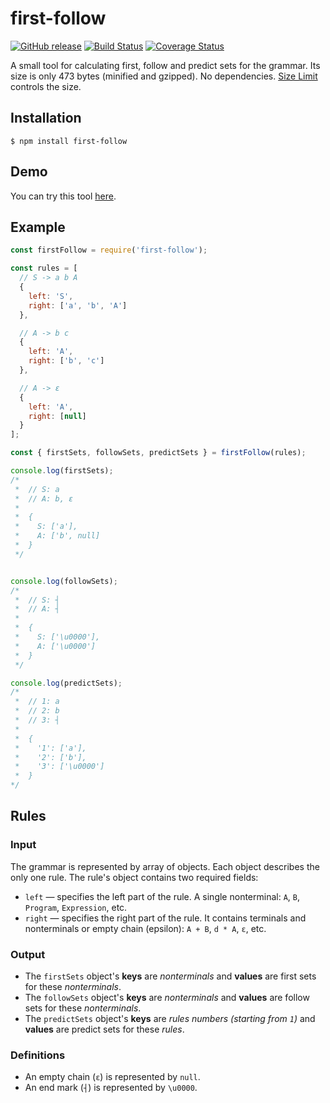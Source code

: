 # first-follow

[![GitHub release](https://img.shields.io/github/release/MikeDevice/first-follow.svg)](https://github.com/MikeDevice/first-follow/releases)
[![Build Status](https://travis-ci.org/MikeDevice/first-follow.svg?branch=master)](https://travis-ci.org/MikeDevice/first-follow)
[![Coverage Status](https://coveralls.io/repos/github/MikeDevice/first-follow/badge.svg?branch=master)](https://coveralls.io/github/MikeDevice/first-follow?branch=master)

A small tool for calculating first, follow and predict sets for the grammar. Its size is only 473 bytes (minified and gzipped). No dependencies. [Size Limit](https://github.com/ai/size-limit) controls the size.


## Installation
```
$ npm install first-follow
```

## Demo
You can try this tool [here](https://mikedevice.github.io/first-follow/).

## Example
```js
const firstFollow = require('first-follow');

const rules = [
  // S -> a b A
  {
    left: 'S',
    right: ['a', 'b', 'A']
  },

  // A -> b c
  {
    left: 'A',
    right: ['b', 'c']
  },

  // A -> ε
  {
    left: 'A',
    right: [null]
  }
];

const { firstSets, followSets, predictSets } = firstFollow(rules);

console.log(firstSets);
/*
 *  // S: a
 *  // A: b, ε
 *
 *  {
 *    S: ['a'],
 *    A: ['b', null]
 *  }
 */


console.log(followSets);
/*
 *  // S: ┤
 *  // A: ┤
 *
 *  {
 *    S: ['\u0000'],
 *    A: ['\u0000']
 *  }
 */

console.log(predictSets);
/*
 *  // 1: a
 *  // 2: b
 *  // 3: ┤
 * 
 *  {
 *    '1': ['a'],
 *    '2': ['b'],
 *    '3': ['\u0000']
 *  }
*/
```

## Rules

### Input
The grammar is represented by array of objects. Each object describes the only one rule. The rule's object contains two required fields:

* `left` — specifies the left part of the rule. A single nonterminal: `A`, `B`, `Program`, `Expression`, etc.
* `right` — specifies the right part of the rule. It contains terminals and nonterminals or empty chain (epsilon): `A + B`, `d * A`, `ε`, etc.

### Output
* The `firstSets` object's **keys** are *nonterminals* and **values** are first sets for these *nonterminals*.
* The `followSets` object's **keys** are *nonterminals* and **values** are follow sets for these *nonterminals*.
* The `predictSets` object's **keys** are  *rules numbers (starting from `1`)* and **values** are predict sets for these *rules*.

### Definitions
* An empty chain (`ε`) is represented by `null`.
* An end mark (`┤`) is represented by `\u0000`.
